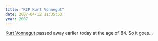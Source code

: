 ```yaml
---
title: "RIP Kurt Vonnegut"
date: 2007-04-12 11:35:53
year: 2007
---
```

<a href="http://www.vonnegut.com/">Kurt Vonnegut</a> passed away earlier today at the age of 84.  So it goes…
